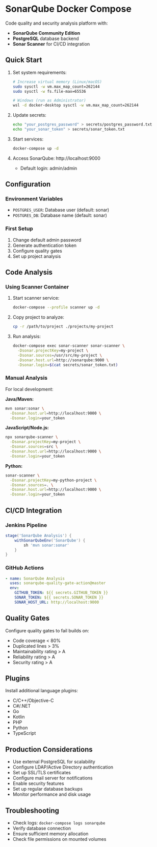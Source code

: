 # SonarQube Docker Compose

Code quality and security analysis platform with:
- **SonarQube Community Edition**
- **PostgreSQL** database backend
- **Sonar Scanner** for CI/CD integration

## Quick Start

1. Set system requirements:
   ```bash
   # Increase virtual memory (Linux/macOS)
   sudo sysctl -w vm.max_map_count=262144
   sudo sysctl -w fs.file-max=65536
   
   # Windows (run as Administrator)
   wsl -d docker-desktop sysctl -w vm.max_map_count=262144
   ```

2. Update secrets:
   ```bash
   echo "your_postgres_password" > secrets/postgres_password.txt
   echo "your_sonar_token" > secrets/sonar_token.txt
   ```

3. Start services:
   ```bash
   docker-compose up -d
   ```

4. Access SonarQube: http://localhost:9000
   - Default login: admin/admin

## Configuration

### Environment Variables
- `POSTGRES_USER`: Database user (default: sonar)
- `POSTGRES_DB`: Database name (default: sonar)

### First Setup
1. Change default admin password
2. Generate authentication token
3. Configure quality gates
4. Set up project analysis

## Code Analysis

### Using Scanner Container
1. Start scanner service:
   ```bash
   docker-compose --profile scanner up -d
   ```

2. Copy project to analyze:
   ```bash
   cp -r /path/to/project ./projects/my-project
   ```

3. Run analysis:
   ```bash
   docker-compose exec sonar-scanner sonar-scanner \
     -Dsonar.projectKey=my-project \
     -Dsonar.sources=/usr/src/my-project \
     -Dsonar.host.url=http://sonarqube:9000 \
     -Dsonar.login=$(cat secrets/sonar_token.txt)
   ```

### Manual Analysis
For local development:

**Java/Maven:**
```bash
mvn sonar:sonar \
  -Dsonar.host.url=http://localhost:9000 \
  -Dsonar.login=your_token
```

**JavaScript/Node.js:**
```bash
npx sonarqube-scanner \
  -Dsonar.projectKey=my-project \
  -Dsonar.sources=src \
  -Dsonar.host.url=http://localhost:9000 \
  -Dsonar.login=your_token
```

**Python:**
```bash
sonar-scanner \
  -Dsonar.projectKey=my-python-project \
  -Dsonar.sources=. \
  -Dsonar.host.url=http://localhost:9000 \
  -Dsonar.login=your_token
```

## CI/CD Integration

### Jenkins Pipeline
```groovy
stage('SonarQube Analysis') {
    withSonarQubeEnv('SonarQube') {
        sh 'mvn sonar:sonar'
    }
}
```

### GitHub Actions
```yaml
- name: SonarQube Analysis
  uses: sonarqube-quality-gate-action@master
  env:
    GITHUB_TOKEN: ${{ secrets.GITHUB_TOKEN }}
    SONAR_TOKEN: ${{ secrets.SONAR_TOKEN }}
    SONAR_HOST_URL: http://localhost:9000
```

## Quality Gates

Configure quality gates to fail builds on:
- Code coverage < 80%
- Duplicated lines > 3%
- Maintainability rating > A
- Reliability rating > A
- Security rating > A

## Plugins

Install additional language plugins:
- C/C++/Objective-C
- C#/.NET
- Go
- Kotlin
- PHP
- Python
- TypeScript

## Production Considerations

- Use external PostgreSQL for scalability
- Configure LDAP/Active Directory authentication
- Set up SSL/TLS certificates
- Configure mail server for notifications
- Enable security features
- Set up regular database backups
- Monitor performance and disk usage

## Troubleshooting

- Check logs: `docker-compose logs sonarqube`
- Verify database connection
- Ensure sufficient memory allocation
- Check file permissions on mounted volumes
